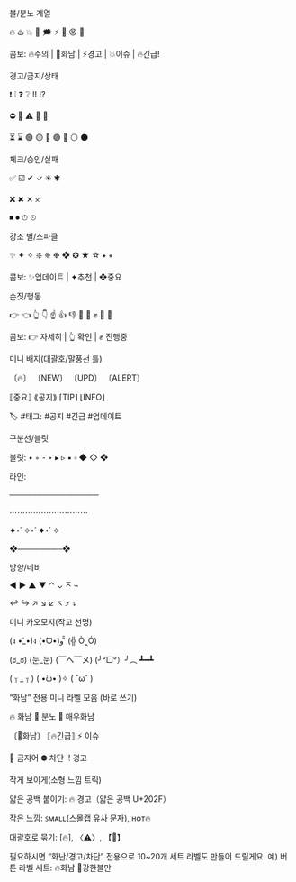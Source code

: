 불/분노 계열

🔥 ♨️ 💥 💢 🗯️ ⚡ 🤬 😡 😤

콤보: 🔥주의 | 💢화남 | ⚡경고 | 💥이슈 | 🔥긴급!

경고/금지/상태

❗ ❕ ❓ ❔ ‼️ ⁉️

⛔ 🚫 ⚠️ 🔺 🔻

⏳ ⌛ 🟢 🟡 🔴 🟣 🔵 ⚪ ⚫

체크/승인/실패

✅ ☑️ ✔︎ ✓ ✳︎ ✱

❌ ✖︎ ✕ 𐄂

⏹ ⏺ ⏱ ⏲

강조 별/스파클

✨ ✦ ✧ ❇️ ❈ ❉ ❖ ✪ ★ ☆ ⭑ ⭒

콤보: ✨업데이트 | ✦추천 | ❖중요

손짓/행동

👉 👈 👆 👇 ☝️ 👍 👎 🙌 👊 ✊ 🤜 🤛

콤보: 👉 자세히 | 👆 확인 | ✊ 진행중

미니 배지(대괄호/말풍선 틀)

〔🔥〕 〔NEW〕 〔UPD〕 〔ALERT〕

⟦중요⟧ ⟪공지⟫ ⌈TIP⌉ ⌊INFO⌋

🏷️ #태그: #공지 #긴급 #업데이트

구분선/블릿

블릿: • ◦ ⁃ ‣ ▸ ▹ ▪ ▫ ◆ ◇ ❖

라인:

────────────────

⋯⋯⋯⋯⋯⋯⋯⋯⋯⋯

✦･ﾟ✧･ﾟ✦･ﾟ✧

❖────────❖

방향/네비

◀ ▶ ▲ ▼ ⌃ ⌄ ⌅ ⌁

↩︎ ↪︎ ↗︎ ↘︎ ↙︎ ↖︎ ⤴︎ ⤵︎

미니 카오모지(작고 선명)

(ง •̀_•́)ง (•̀ᗜ•́)و ̑̑ (╬ Ò‸Ó)

(ಠ_ಠ) (눈_눈) (￣へ￣メ) (╯°□°）╯︵ ┻━┻

( ᵕ̩̩ _ ᵕ̩̩ ) ( •̀ω•́ )✧ ( ˘ω˘ )

“화남” 전용 미니 라벨 모음 (바로 쓰기)

🔥 화남 💢 분노 🤬 매우화남

〔💢화남〕 ⟦🔥긴급⟧ ⚡ 이슈

🚫 금지어 ⛔ 차단 ‼️ 경고

작게 보이게(소형 느낌 트릭)

얇은 공백 붙이기: 🔥 경고（얇은 공백 U+202F）

작은 느낌: ꜱᴍᴀʟʟ(스몰캡 유사 문자), ʜᴏᴛ🔥

대괄호로 묶기: [🔥], 〈⚠️〉, 【💢】

필요하시면 “화난/경고/차단” 전용으로 10~20개 세트 라벨도 만들어 드릴게요.
예) 버튼 라벨 세트: 🔥화남 💢강한불만
